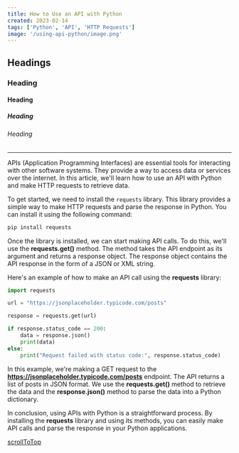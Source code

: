 ```yaml
---
title: How to Use an API with Python
created: 2023-02-14
tags: ['Python', 'API', 'HTTP Requests']
image: '/using-api-python/image.png'
---
```


## Headings

### Heading

#### Heading

##### Heading

###### Heading

---

APIs (Application Programming Interfaces) are essential tools for interacting with other software systems. They provide a way to access data or services over the internet. In this article, we'll learn how to use an API with Python and make HTTP requests to retrieve data.

To get started, we need to install the `requests` library. This library provides a simple way to make HTTP requests and parse the response in Python. You can install it using the following command:

```bash
pip install requests

```

Once the library is installed, we can start making API calls. To do this, we'll use the **requests.get()** method. The method takes the API endpoint as its argument and returns a response object. The response object contains the API response in the form of a JSON or XML string.

Here's an example of how to make an API call using the **requests** library:

```python
import requests

url = "https://jsonplaceholder.typicode.com/posts"

response = requests.get(url)

if response.status_code == 200:
    data = response.json()
    print(data)
else:
    print("Request failed with status code:", response.status_code)

```

In this example, we're making a GET request to the **https://jsonplaceholder.typicode.com/posts** endpoint. The API returns a list of posts in JSON format. We use the **requests.get()** method to retrieve the data and the **response.json()** method to parse the data into a Python dictionary.

In conclusion, using APIs with Python is a straightforward process. By installing the **requests** library and using its methods, you can easily make API calls and parse the response in your Python applications.

[scrollToTop](#headings)